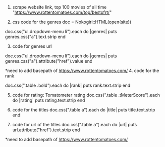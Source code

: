 1. scrape website link, top 100 movies of all time 
  "https://www.rottentomatoes.com/top/bestofrt/" 

2. css code for the genres 
  doc = Nokogiri::HTML(open(site))

  doc.css("ul.dropdown-menu li").each do |genres|
   puts genres.css("a").text.strip
  end
  
3. code for genres url
  
  doc.css("ul.dropdown-menu li").each do |genres|
    puts genres.css("a").attribute("href").value
  end

  *need to add basepath of https://www.rottentomatoes.com/
4. code for the rank 
  
  doc.css(".table .bold").each do |rank|
    puts rank.text.strip
  end

5. code for rating: Tomatometer rating
  doc.css(".table .tMeterScore").each do |rating|
   puts rating.text.strip
  end


6. code for the titles
  doc.css(".table a").each do |title|
    puts title.text.strip
  end

7. code for url of the titles
  doc.css(".table a").each do |url|
    puts url.attribute("href").text.strip
  end

*need to add basepath of https://www.rottentomatoes.com/

